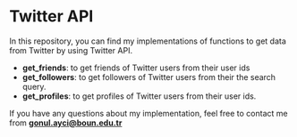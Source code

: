 # Twitter API
In this repository, you can find my implementations of functions to get data from Twitter by using Twitter API. <br>
* <b>get_friends</b>: to get friends of Twitter users from their user ids
* <b>get_followers</b>: to get followers of Twitter users from their the search query.
* <b>get_profiles</b>: to get profiles of Twitter users from their user ids. <br>

If you have any questions about my implementation, feel free to contact me from <b>gonul.ayci@boun.edu.tr</b>
